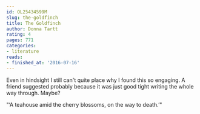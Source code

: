 ```yaml
---
id: OL25434599M
slug: the-goldfinch
title: The Goldfinch
author: Donna Tartt
rating: 4
pages: 771
categories:
- literature
reads:
- finished_at: '2016-07-16'
---
```

Even in hindsight I still can't quite place why I found this so engaging. A friend suggested probably because it was just good tight writing the whole way through. Maybe?

"‘A teahouse amid the cherry blossoms, on the way to death.’"
